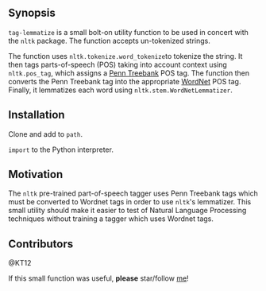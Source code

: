 ## Synopsis

`tag-lemmatize` is a small bolt-on utility function to be used in concert with the `nltk` package.  The function accepts un-tokenized strings.

The function uses `nltk.tokenize.word_tokenize`to tokenize the string.  It then tags parts-of-speech (POS) taking into account context using `nltk.pos_tag`, which assigns a  [Penn Treebank](https://www.ling.upenn.edu/courses/Fall_2003/ling001/penn_treebank_pos.html) POS tag.  The function then converts the Penn Treebank tag into the appropriate [WordNet](https://wordnet.princeton.edu/wordnet/frequently-asked-questions/database/)  POS tag.  Finally, it lemmatizes each word using `nltk.stem.WordNetLemmatizer`.

## Installation

Clone and add to `path`.

`import` to the Python interpreter.

## Motivation

The `nltk` pre-trained part-of-speech tagger uses Penn Treebank tags which must be converted to Wordnet tags in order to use `nltk`'s lemmatizer.  This small utility should make it easier to test of Natural Language Processing techniques without training a tagger which uses Wordnet tags.

## Contributors

@KT12

If this small function was useful, **please** star/follow [me](https://github.com/KT12)!